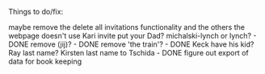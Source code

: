 Things to do/fix:

maybe remove the delete all invitations functionality and the others the webpage doesn't use
Kari invite
put your Dad?
michalski-lynch or lynch? - DONE
remove (jij)? - DONE
remove 'the train'? - DONE
Keck have his kid?
Ray last name?
Kirsten last name to Tschida - DONE
figure out export of data for book keeping
